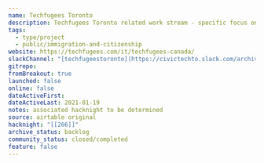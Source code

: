 ```yaml
---
name: Techfugees Toronto
description: Techfugees Toronto related work stream - specific focus on refugee housing challenges in GTA
tags:
  - type/project
  - public/immigration-and-citizenship
website: https://techfugees.com/it/techfugees-canada/
slackChannel: "[techfugeestoronto](https://civictechto.slack.com/archives/C01ELNH8FB3)"
gitrepo: 
fromBreakout: true
launched: false
online: false
dateActiveFirst: 
dateActiveLast: 2021-01-19
notes: associated hacknight to be determined
source: airtable original
hacknight: "[[266]]"
archive_status: backlog
community_status: closed/completed
feature: false
---
```


